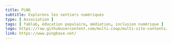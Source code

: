 ```yaml
---
title: PiNG
subtitle: Explorons les sentiers numériques
type: [ Association ]
tags: [ fablab, éducation populaire, médiation, inclusion numérique ]
logo: https://raw.githubusercontent.com/multi-coop/multi-site-contents/main/texts/network/images/ping.png
link: https://www.pingbase.net/
---
```

